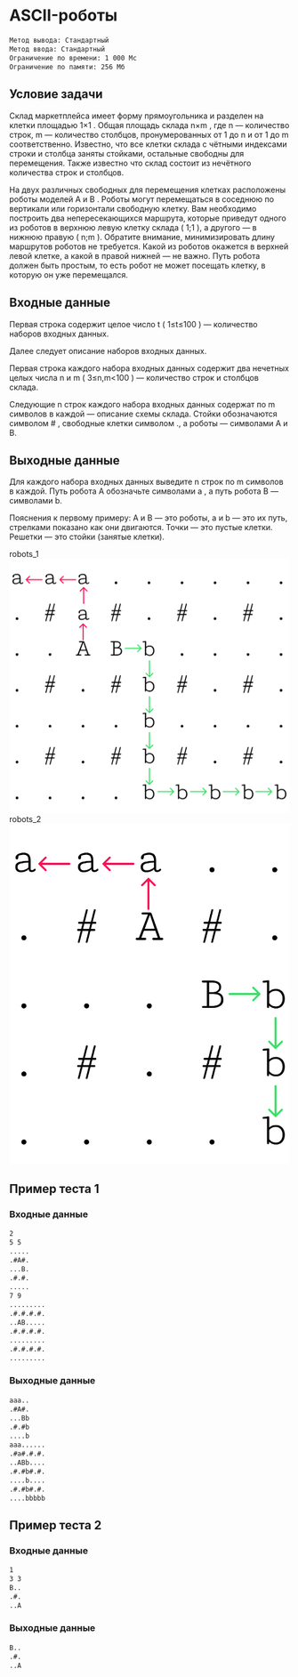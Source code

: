 # ASCII-роботы
```
Метод вывода: Стандартный
Метод ввода: Стандартный
Ограничение по времени: 1 000 Мс
Ограничение по памяти: 256 Мб
```

## Условие задачи
Склад маркетплейса имеет форму прямоугольника и разделен на клетки площадью
1×1
. Общая площадь склада
n×m
,
где
n
— количество строк,
m
— количество столбцов, пронумерованных от
1
до
n
и от
1
до
m
соответственно. Известно, что все клетки склада с чётными индексами строки и столбца заняты стойками, остальные свободны для перемещения. Также известно что склад состоит из нечётного количества строк и столбцов.

На двух различных свободных для перемещения клетках расположены роботы моделей
A
и
B
. Роботы могут перемещаться в соседнюю по вертикали или горизонтали свободную клетку. Вам необходимо построить два непересекающихся маршрута, которые приведут одного из роботов в верхнюю левую клетку склада (
1;1
), а другого — в нижнюю правую (
n;m
). Обратите внимание, минимизировать длину маршрутов роботов не требуется. Какой из роботов окажется в верхней левой клетке, а какой в правой нижней — не важно. Путь робота должен быть простым, то есть робот не может посещать клетку, в которую он уже перемещался.

## Входные данные
Первая строка содержит целое число
t
(
1≤t≤100
) — количество наборов входных данных.

Далее следует описание наборов входных данных.

Первая строка каждого набора входных данных содержит два нечетных целых числа
n
и
m
(
3≤n,m<100
) — количество строк и столбцов склада.

Следующие
n
строк каждого набора входных данных содержат по
m
символов в каждой — описание схемы склада. Стойки обозначаются символом #
, свободные клетки символом
.,
а роботы — символами
A
и
B.

## Выходные данные
Для каждого набора входных данных выведите
n
строк по
m
символов в каждой. Путь робота
A
обозначьте символами
a
, а путь робота
B
— символами
b.

Пояснения к первому примеру:
A и B — это роботы, a и b — это их путь, стрелками показано как они двигаются.
Точки — это пустые клетки. Решетки — это стойки (занятые клетки).

robots_1
![task1_1.png](image%2Ftask1_1.png)
robots_2
![task1_2.png](image%2Ftask1_2.png)

## Пример теста 1
### Входные данные
```
2
5 5
.....
.#A#.
...B.
.#.#.
.....
7 9
.........
.#.#.#.#.
..AB.....
.#.#.#.#.
.........
.#.#.#.#.
.........
```

### Выходные данные
```
aaa..
.#A#.
...Bb
.#.#b
....b
aaa......
.#a#.#.#.
..ABb....
.#.#b#.#.
....b....
.#.#b#.#.
....bbbbb
```

## Пример теста 2

### Входные данные
```
1
3 3
B..
.#.
..A
```

### Выходные данные
```
B..
.#.
..A
```